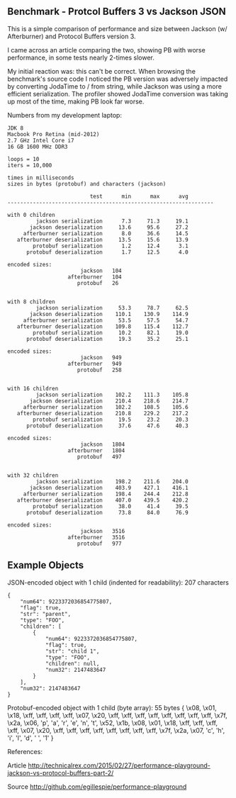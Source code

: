 
Benchmark - Protcol Buffers 3 vs Jackson JSON
------

This is a simple comparison of performance and size between 
Jackson (w/ Afterburner) and Protocol Buffers version 3.


I came across an article comparing the two, showing PB with worse performance, in
some tests nearly 2-times slower. 
 
My initial reaction was: this can't be correct.  When browsing the benchmark's
source code I noticed the PB version was adversely impacted by converting
JodaTime to / from string, while Jackson was using a more efficient
serialization.  The profiler showed JodaTime conversion was taking up most of
the time, making PB look far worse.

Numbers from my development laptop:

    JDK 8
    Macbook Pro Retina (mid-2012)
    2.7 GHz Intel Core i7
    16 GB 1600 MHz DDR3

    loops = 10
    iters = 10,000

    times in milliseconds
    sizes in bytes (protobuf) and characters (jackson)

                              test      min      max      avg
    -----------------------------------------------------------------

    with 0 children
             jackson serialization      7.3     71.3     19.1
           jackson deserialization     13.6     95.6     27.2
         afterburner serialization      8.0     36.6     14.5
       afterburner deserialization     13.5     15.6     13.9
            protobuf serialization      1.2     12.4      3.1
          protobuf deserialization      1.7     12.5      4.0

    encoded sizes:
                           jackson   104
                       afterburner   104
                          protobuf   26


    with 8 children
             jackson serialization     53.3     78.7     62.5
           jackson deserialization    110.1    130.9    114.9
         afterburner serialization     53.5     57.5     54.7
       afterburner deserialization    109.8    115.4    112.7
            protobuf serialization     10.2     82.1     19.0
          protobuf deserialization     19.3     35.2     25.1

    encoded sizes:
                           jackson   949
                       afterburner   949
                          protobuf   258


    with 16 children
             jackson serialization    102.2    111.3    105.8
           jackson deserialization    210.4    218.6    214.7
         afterburner serialization    102.2    108.5    105.6
       afterburner deserialization    210.8    229.2    217.2
            protobuf serialization     19.5     23.2     20.3
          protobuf deserialization     37.6     47.6     40.3

    encoded sizes:
                           jackson   1804
                       afterburner   1804
                          protobuf   497


    with 32 children
             jackson serialization    198.2    211.6    204.0
           jackson deserialization    403.9    427.1    416.1
         afterburner serialization    198.4    244.4    212.8
       afterburner deserialization    407.0    439.5    420.2
            protobuf serialization     38.0     41.4     39.5
          protobuf deserialization     73.8     84.0     76.9

    encoded sizes:
                           jackson   3516
                       afterburner   3516
                          protobuf   977

Example Objects
-----

JSON-encoded object with 1 child (indented for readability): 207 characters

    {
        "num64": 9223372036854775807,
        "flag": true,
        "str": "parent",
        "type": "FOO",
        "children": [
            {
                "num64": 9223372036854775807,
                "flag": true,
                "str": "child 1",
                "type": "FOO",
                "children": null,
                "num32": 2147483647
            }
        ],
        "num32": 2147483647
    }

Protobuf-encoded object with 1 child (byte array): 55 bytes
    { 
      \x08, \x01, \x18, \xff, \xff, \xff, \xff, \x07, \x20, \xff, \xff, \xff, \xff, \xff, \xff, \xff, \xff, \x7f, \x2a,
      \x06, 'p', 'a', 'r', 'e', 'n', 't', \x52, \x1b, \x08, \x01, \x18, \xff, \xff, \xff, \xff, \x07, \x20, \xff, \xff,
      \xff, \xff, \xff, \xff, \xff, \xff, \x7f, \x2a, \x07, 'c', 'h', 'i', 'l', 'd', ' ', '1' 
    }

References:

Article
http://technicalrex.com/2015/02/27/performance-playground-jackson-vs-protocol-buffers-part-2/
       
Source
http://github.com/egillespie/performance-playground 


